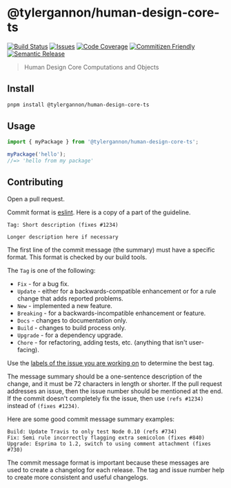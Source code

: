 # @tylergannon/human-design-core-ts

[![Build Status][build-img]][build-url]
[![Issues][issues-img]][issues-url]
[![Code Coverage][codecov-img]][codecov-url]
[![Commitizen Friendly][commitizen-img]][commitizen-url]
[![Semantic Release][semantic-release-img]][semantic-release-url]

> Human Design Core Computations and Objects


## Install

```bash
pnpm install @tylergannon/human-design-core-ts
```

## Usage

```ts
import { myPackage } from '@tylergannon/human-design-core-ts';

myPackage('hello');
//=> 'hello from my package'
```

## Contributing

Open a pull request.

Commit format is [eslint][build-format]. Here is a copy of a part of the guideline.

```
Tag: Short description (fixes #1234)

Longer description here if necessary
```
The first line of the commit message (the summary) must have a specific format. This format is checked by our build tools.

The `Tag` is one of the following:

* `Fix` - for a bug fix.
* `Update` - either for a backwards-compatible enhancement or for a rule change that adds reported problems.
* `New` - implemented a new feature.
* `Breaking` - for a backwards-incompatible enhancement or feature.
* `Docs` - changes to documentation only.
* `Build` - changes to build process only.
* `Upgrade` - for a dependency upgrade.
* `Chore` - for refactoring, adding tests, etc. (anything that isn't user-facing).

Use the [labels of the issue you are working on](working-on-issues.md#issue-labels) to determine the best tag.

The message summary should be a one-sentence description of the change, and it must be 72 characters in length or shorter. If the pull request addresses an issue, then the issue number should be mentioned at the end. If the commit doesn't completely fix the issue, then use `(refs #1234)` instead of `(fixes #1234)`.

Here are some good commit message summary examples:

```
Build: Update Travis to only test Node 0.10 (refs #734)
Fix: Semi rule incorrectly flagging extra semicolon (fixes #840)
Upgrade: Esprima to 1.2, switch to using comment attachment (fixes #730)
```

The commit message format is important because these messages are used to create a changelog for each release. The tag and issue number help to create more consistent and useful changelogs.

[build-format]:https://github.com/conventional-changelog/conventional-changelog/tree/master/packages/conventional-changelog-eslint
[build-img]:https://github.com/tylergannon/human-design-core-ts/actions/workflows/release.yml/badge.svg
[build-url]:https://github.com/tylergannon/human-design-core-ts/actions/workflows/release.yml
[issues-img]:https://img.shields.io/github/issues/tylergannon/human-design-core-ts
[issues-url]:https://github.com/tylergannon/human-design-core-ts/issues
[codecov-img]:https://codecov.io/gh/tylergannon/human-design-core-ts/branch/main/graph/badge.svg
[codecov-url]:https://codecov.io/gh/tylergannon/human-design-core-ts
[semantic-release-img]:https://img.shields.io/badge/%20%20%F0%9F%93%A6%F0%9F%9A%80-semantic--release-e10079.svg
[semantic-release-url]:https://github.com/semantic-release/semantic-release
[commitizen-img]:https://img.shields.io/badge/commitizen-friendly-brightgreen.svg
[commitizen-url]:http://commitizen.github.io/cz-cli/
